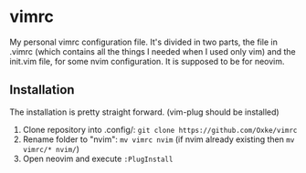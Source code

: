 # vimrc
My personal vimrc configuration file. It's divided in two parts, the file in
.vimrc (which contains all the things I needed when I used only vim) and the
init.vim file, for some nvim configuration. It is supposed to be for neovim.

## Installation
The installation is pretty straight forward. (vim-plug should be installed)

1. Clone repository into .config/: `git clone https://github.com/Oxke/vimrc`
2. Rename folder to "nvim": `mv vimrc nvim` (if nvim already existing then `mv
   vimrc/* nvim/`)
3. Open neovim and execute `:PlugInstall`
